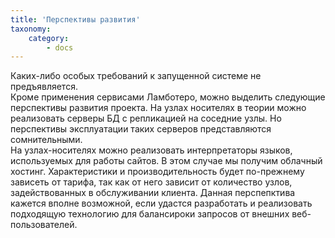 ```yaml
---
title: 'Перспективы развития'
taxonomy:
    category:
        - docs
---
```


Каких-либо особых требований к запущенной системе не предъявляется.  
Кроме применения сервисами Ламботеро, можно выделить следующие перспективы развития проекта.
На узлах носителях в теории можно реализовать серверы БД с репликацией на соседние узлы. Но перспективы эксплуатации таких серверов представляются сомнительными.  
На узлах-носителях можно реализовать интерпретаторы языков, используемых для работы сайтов. В этом случае мы получим облачный хостинг. Характеристики и производительность будет по-прежнему зависеть от тарифа, так как от него зависит от количество узлов, задействованных в обслуживании клиента. Данная перспепктива кажется вполне возможной, если удастся разработать и реализовать подходящую технологию для балансироки запросов от внешних веб-пользователей.  